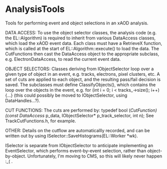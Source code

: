 # AnalysisTools
Tools for performing event and object selections in an xAOD analysis. 

DATA ACCESS:
To use the object selector classes, the analysis code (e.g. the EL::Algorithm) is required to inherit from various DataAccess classes, which load the xAOD event data. Each class must have a RetrieveX function, which is called at the start of EL::Algorithm::execute() to load the data. The CutFunctions then cast the DataAccess object to the appropriate subclass, e.g. ElectronDataAccess, to read the current event data. 


OBJECT SELECTORS:
Classes deriving from IObjectSelector loop over a given type of object in an event, e.g. tracks, electrons, pixel clusters, etc. A set of cuts are applied to each object, and the resulting pass/fail decision is saved. The subclasses must define ClassifyObjects(), which contains the loop over the objects in the event, e.g. for (int i = 0; i < tracks_->size(); i++) {...} (this could possibly be moved to IObjectSelector, using DataHandles...?). 


CUT FUNCTIONS:
The cuts are performed by:
typedef bool (*CutFunction)(const DataAccess* p_data, IObjectSelector* p_track_selector, int n);
See TrackCutFunctions.h, for example.


OTHER:
Details on the cutflow are automaticallly recorded, and can be written out by using ISelector::SaveHistograms(EL::Worker *wk). 

ISelector is separate from IObjectSelector to anticipate implementing an EventSelector, which performs event-by-event selection, rather than object-by-object. Unfortunately, I'm moving to CMS, so this will likely never happen :_( .